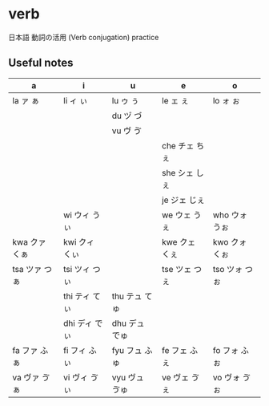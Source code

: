# verb
日本語 動詞の活用 (Verb conjugation) practice

## Useful notes

| a | i | u | e | o |
|---|---|---|---|---|
| la ァ ぁ | li ィ ぃ | lu ゥ ぅ | le ェ ぇ | lo ォ ぉ |
| | | du ヅ づ | | |
| | | vu ヴ ゔ | | |
| | | | che チェ ちぇ | |
| | | | she シェ しぇ | |
| | | | je ジェ じぇ | |
| | wi ウィ うぃ | | we ウェ うぇ | who ウォ うぉ |
| kwa クァ くぁ | kwi クィ くぃ | | kwe クェ くぇ | kwo クォ くぉ |
| tsa ツァ つぁ | tsi ツィ つぃ | | tse ツェ つぇ | tso ツォ つぉ |
| | thi ティ てぃ | thu テュ てゅ  | | |
| | dhi ディ でぃ | dhu デュ でゅ  | | |
| fa ファ ふぁ | fi フィ ふぃ | fyu フュ ふゅ | fe フェ ふぇ | fo フォ ふぉ |
| va ヴァ ゔぁ | vi ヴィ ゔぃ | vyu ヴュ ゔゅ | ve ヴェ ゔぇ | vo ヴォ ゔぉ |